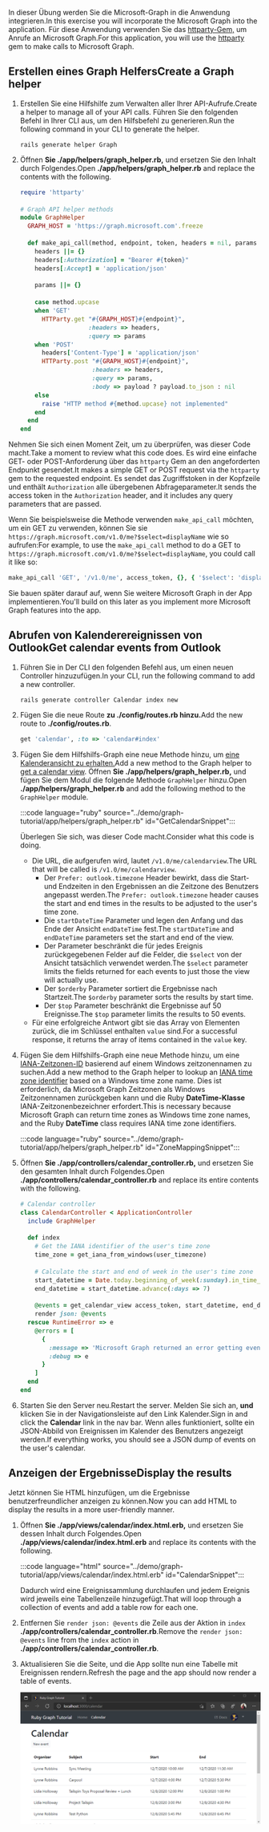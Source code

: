 <!-- markdownlint-disable MD002 MD041 -->

<span data-ttu-id="84ef1-101">In dieser Übung werden Sie die Microsoft-Graph in die Anwendung integrieren.</span><span class="sxs-lookup"><span data-stu-id="84ef1-101">In this exercise you will incorporate the Microsoft Graph into the application.</span></span> <span data-ttu-id="84ef1-102">Für diese Anwendung verwenden Sie das [httparty-Gem,](https://github.com/jnunemaker/httparty) um Anrufe an Microsoft Graph.</span><span class="sxs-lookup"><span data-stu-id="84ef1-102">For this application, you will use the [httparty](https://github.com/jnunemaker/httparty) gem to make calls to Microsoft Graph.</span></span>

## <a name="create-a-graph-helper"></a><span data-ttu-id="84ef1-103">Erstellen eines Graph Helfers</span><span class="sxs-lookup"><span data-stu-id="84ef1-103">Create a Graph helper</span></span>

1. <span data-ttu-id="84ef1-104">Erstellen Sie eine Hilfshilfe zum Verwalten aller Ihrer API-Aufrufe.</span><span class="sxs-lookup"><span data-stu-id="84ef1-104">Create a helper to manage all of your API calls.</span></span> <span data-ttu-id="84ef1-105">Führen Sie den folgenden Befehl in Ihrer CLI aus, um den Hilfsbefehl zu generieren.</span><span class="sxs-lookup"><span data-stu-id="84ef1-105">Run the following command in your CLI to generate the helper.</span></span>

    ```Shell
    rails generate helper Graph
    ```

1. <span data-ttu-id="84ef1-106">Öffnen **Sie ./app/helpers/graph_helper.rb,** und ersetzen Sie den Inhalt durch Folgendes.</span><span class="sxs-lookup"><span data-stu-id="84ef1-106">Open **./app/helpers/graph_helper.rb** and replace the contents with the following.</span></span>

    ```ruby
    require 'httparty'

    # Graph API helper methods
    module GraphHelper
      GRAPH_HOST = 'https://graph.microsoft.com'.freeze

      def make_api_call(method, endpoint, token, headers = nil, params = nil, payload = nil)
        headers ||= {}
        headers[:Authorization] = "Bearer #{token}"
        headers[:Accept] = 'application/json'

        params ||= {}

        case method.upcase
        when 'GET'
          HTTParty.get "#{GRAPH_HOST}#{endpoint}",
                       :headers => headers,
                       :query => params
        when 'POST'
          headers['Content-Type'] = 'application/json'
          HTTParty.post "#{GRAPH_HOST}#{endpoint}",
                        :headers => headers,
                        :query => params,
                        :body => payload ? payload.to_json : nil
        else
          raise "HTTP method #{method.upcase} not implemented"
        end
      end
    end
    ```

<span data-ttu-id="84ef1-107">Nehmen Sie sich einen Moment Zeit, um zu überprüfen, was dieser Code macht.</span><span class="sxs-lookup"><span data-stu-id="84ef1-107">Take a moment to review what this code does.</span></span> <span data-ttu-id="84ef1-108">Es wird eine einfache GET- oder POST-Anforderung über das `httparty` Gem an den angeforderten Endpunkt gesendet.</span><span class="sxs-lookup"><span data-stu-id="84ef1-108">It makes a simple GET or POST request via the `httparty` gem to the requested endpoint.</span></span> <span data-ttu-id="84ef1-109">Es sendet das Zugriffstoken in der Kopfzeile und enthält `Authorization` alle übergebenen Abfrageparameter.</span><span class="sxs-lookup"><span data-stu-id="84ef1-109">It sends the access token in the `Authorization` header, and it includes any query parameters that are passed.</span></span>

<span data-ttu-id="84ef1-110">Wenn Sie beispielsweise die Methode verwenden `make_api_call` möchten, um ein GET zu verwenden, können Sie sie `https://graph.microsoft.com/v1.0/me?$select=displayName` wie so aufrufen:</span><span class="sxs-lookup"><span data-stu-id="84ef1-110">For example, to use the `make_api_call` method to do a GET to `https://graph.microsoft.com/v1.0/me?$select=displayName`, you could call it like so:</span></span>

```ruby
make_api_call 'GET', '/v1.0/me', access_token, {}, { '$select': 'displayName' }
```

<span data-ttu-id="84ef1-111">Sie bauen später darauf auf, wenn Sie weitere Microsoft Graph in der App implementieren.</span><span class="sxs-lookup"><span data-stu-id="84ef1-111">You'll build on this later as you implement more Microsoft Graph features into the app.</span></span>

## <a name="get-calendar-events-from-outlook"></a><span data-ttu-id="84ef1-112">Abrufen von Kalenderereignissen von Outlook</span><span class="sxs-lookup"><span data-stu-id="84ef1-112">Get calendar events from Outlook</span></span>

1. <span data-ttu-id="84ef1-113">Führen Sie in Der CLI den folgenden Befehl aus, um einen neuen Controller hinzuzufügen.</span><span class="sxs-lookup"><span data-stu-id="84ef1-113">In your CLI, run the following command to add a new controller.</span></span>

    ```Shell
    rails generate controller Calendar index new
    ```

1. <span data-ttu-id="84ef1-114">Fügen Sie die neue Route **zu ./config/routes.rb hinzu.**</span><span class="sxs-lookup"><span data-stu-id="84ef1-114">Add the new route to **./config/routes.rb**.</span></span>

    ```ruby
    get 'calendar', :to => 'calendar#index'
    ```

1. <span data-ttu-id="84ef1-115">Fügen Sie dem Hilfshilfs-Graph eine neue Methode hinzu, um [eine Kalenderansicht zu erhalten.](https://docs.microsoft.com/graph/api/calendar-list-calendarview?view=graph-rest-1.0)</span><span class="sxs-lookup"><span data-stu-id="84ef1-115">Add a new method to the Graph helper to [get a calendar view](https://docs.microsoft.com/graph/api/calendar-list-calendarview?view=graph-rest-1.0).</span></span> <span data-ttu-id="84ef1-116">Öffnen **Sie ./app/helpers/graph_helper.rb,** und fügen Sie dem Modul die folgende Methode `GraphHelper` hinzu.</span><span class="sxs-lookup"><span data-stu-id="84ef1-116">Open **./app/helpers/graph_helper.rb** and add the following method to the `GraphHelper` module.</span></span>

    :::code language="ruby" source="../demo/graph-tutorial/app/helpers/graph_helper.rb" id="GetCalendarSnippet":::

    <span data-ttu-id="84ef1-117">Überlegen Sie sich, was dieser Code macht.</span><span class="sxs-lookup"><span data-stu-id="84ef1-117">Consider what this code is doing.</span></span>

    - <span data-ttu-id="84ef1-118">Die URL, die aufgerufen wird, lautet `/v1.0/me/calendarview`.</span><span class="sxs-lookup"><span data-stu-id="84ef1-118">The URL that will be called is `/v1.0/me/calendarview`.</span></span>
        - <span data-ttu-id="84ef1-119">Der `Prefer: outlook.timezone` Header bewirkt, dass die Start- und Endzeiten in den Ergebnissen an die Zeitzone des Benutzers angepasst werden.</span><span class="sxs-lookup"><span data-stu-id="84ef1-119">The `Prefer: outlook.timezone` header causes the start and end times in the results to be adjusted to the user's time zone.</span></span>
        - <span data-ttu-id="84ef1-120">Die `startDateTime` Parameter und legen den Anfang und das Ende der Ansicht `endDateTime` fest.</span><span class="sxs-lookup"><span data-stu-id="84ef1-120">The `startDateTime` and `endDateTime` parameters set the start and end of the view.</span></span>
        - <span data-ttu-id="84ef1-121">Der Parameter beschränkt die für jedes Ereignis zurückgegebenen Felder auf die Felder, die `$select` von der Ansicht tatsächlich verwendet werden.</span><span class="sxs-lookup"><span data-stu-id="84ef1-121">The `$select` parameter limits the fields returned for each events to just those the view will actually use.</span></span>
        - <span data-ttu-id="84ef1-122">Der `$orderby` Parameter sortiert die Ergebnisse nach Startzeit.</span><span class="sxs-lookup"><span data-stu-id="84ef1-122">The `$orderby` parameter sorts the results by start time.</span></span>
        - <span data-ttu-id="84ef1-123">Der `$top` Parameter beschränkt die Ergebnisse auf 50 Ereignisse.</span><span class="sxs-lookup"><span data-stu-id="84ef1-123">The `$top` parameter limits the results to 50 events.</span></span>
    - <span data-ttu-id="84ef1-124">Für eine erfolgreiche Antwort gibt sie das Array von Elementen zurück, die im Schlüssel enthalten `value` sind.</span><span class="sxs-lookup"><span data-stu-id="84ef1-124">For a successful response, it returns the array of items contained in the `value` key.</span></span>

1. <span data-ttu-id="84ef1-125">Fügen Sie dem Hilfshilfs-Graph eine neue Methode hinzu, um eine [IANA-Zeitzonen-ID](https://www.iana.org/time-zones) basierend auf einem Windows zeitzonennamen zu suchen.</span><span class="sxs-lookup"><span data-stu-id="84ef1-125">Add a new method to the Graph helper to lookup an [IANA time zone identifier](https://www.iana.org/time-zones) based on a Windows time zone name.</span></span> <span data-ttu-id="84ef1-126">Dies ist erforderlich, da Microsoft Graph Zeitzonen als Windows Zeitzonennamen zurückgeben kann und die Ruby **DateTime-Klasse** IANA-Zeitzonenbezeichner erfordert.</span><span class="sxs-lookup"><span data-stu-id="84ef1-126">This is necessary because Microsoft Graph can return time zones as Windows time zone names, and the Ruby **DateTime** class requires IANA time zone identifiers.</span></span>

    :::code language="ruby" source="../demo/graph-tutorial/app/helpers/graph_helper.rb" id="ZoneMappingSnippet":::

1. <span data-ttu-id="84ef1-127">Öffnen **Sie ./app/controllers/calendar_controller.rb,** und ersetzen Sie den gesamten Inhalt durch Folgendes.</span><span class="sxs-lookup"><span data-stu-id="84ef1-127">Open **./app/controllers/calendar_controller.rb** and replace its entire contents with the following.</span></span>

    ```ruby
    # Calendar controller
    class CalendarController < ApplicationController
      include GraphHelper

      def index
        # Get the IANA identifier of the user's time zone
        time_zone = get_iana_from_windows(user_timezone)

        # Calculate the start and end of week in the user's time zone
        start_datetime = Date.today.beginning_of_week(:sunday).in_time_zone(time_zone).to_time
        end_datetime = start_datetime.advance(:days => 7)

        @events = get_calendar_view access_token, start_datetime, end_datetime, user_timezone || []
        render json: @events
      rescue RuntimeError => e
        @errors = [
          {
            :message => 'Microsoft Graph returned an error getting events.',
            :debug => e
          }
        ]
      end
    end
    ```

1. <span data-ttu-id="84ef1-128">Starten Sie den Server neu.</span><span class="sxs-lookup"><span data-stu-id="84ef1-128">Restart the server.</span></span> <span data-ttu-id="84ef1-129">Melden Sie sich an, **und** klicken Sie in der Navigationsleiste auf den Link Kalender.</span><span class="sxs-lookup"><span data-stu-id="84ef1-129">Sign in and click the **Calendar** link in the nav bar.</span></span> <span data-ttu-id="84ef1-130">Wenn alles funktioniert, sollte ein JSON-Abbild von Ereignissen im Kalender des Benutzers angezeigt werden.</span><span class="sxs-lookup"><span data-stu-id="84ef1-130">If everything works, you should see a JSON dump of events on the user's calendar.</span></span>

## <a name="display-the-results"></a><span data-ttu-id="84ef1-131">Anzeigen der Ergebnisse</span><span class="sxs-lookup"><span data-stu-id="84ef1-131">Display the results</span></span>

<span data-ttu-id="84ef1-132">Jetzt können Sie HTML hinzufügen, um die Ergebnisse benutzerfreundlicher anzeigen zu können.</span><span class="sxs-lookup"><span data-stu-id="84ef1-132">Now you can add HTML to display the results in a more user-friendly manner.</span></span>

1. <span data-ttu-id="84ef1-133">Öffnen **Sie ./app/views/calendar/index.html.erb,** und ersetzen Sie dessen Inhalt durch Folgendes.</span><span class="sxs-lookup"><span data-stu-id="84ef1-133">Open **./app/views/calendar/index.html.erb** and replace its contents with the following.</span></span>

    :::code language="html" source="../demo/graph-tutorial/app/views/calendar/index.html.erb" id="CalendarSnippet":::

    <span data-ttu-id="84ef1-134">Dadurch wird eine Ereignissammlung durchlaufen und jedem Ereignis wird jeweils eine Tabellenzeile hinzugefügt.</span><span class="sxs-lookup"><span data-stu-id="84ef1-134">That will loop through a collection of events and add a table row for each one.</span></span>

1. <span data-ttu-id="84ef1-135">Entfernen Sie `render json: @events` die Zeile aus der Aktion in `index` **./app/controllers/calendar_controller.rb**.</span><span class="sxs-lookup"><span data-stu-id="84ef1-135">Remove the `render json: @events` line from the `index` action in **./app/controllers/calendar_controller.rb**.</span></span>

1. <span data-ttu-id="84ef1-136">Aktualisieren Sie die Seite, und die App sollte nun eine Tabelle mit Ereignissen rendern.</span><span class="sxs-lookup"><span data-stu-id="84ef1-136">Refresh the page and the app should now render a table of events.</span></span>

    ![Ein Screenshot der Tabelle mit Ereignissen](./images/add-msgraph-01.png)
